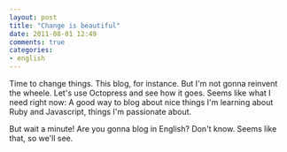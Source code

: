 ```yaml
---
layout: post
title: "Change is beautiful"
date: 2011-08-01 12:49
comments: true
categories: 
- english
---
```


Time to change things. This blog, for instance. But I'm not gonna reinvent the wheele. Let's use Octopress and see how it goes. Seems like what I need right now: A good way to blog about nice things I'm learning about Ruby and Javascript, things I'm passionate about.  

But wait a minute! Are you gonna blog in English? Don't know. Seems like that, so we'll see.

